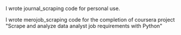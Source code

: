 I wrote journal_scraping code for personal use.

I wrote merojob_scraping code for the completion of coursera project "Scrape and analyze data analyst job requirements with Python"
